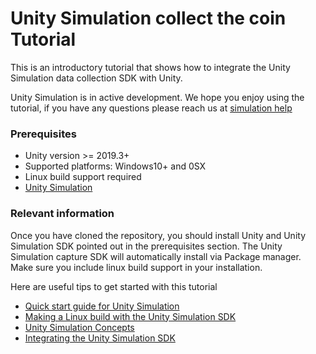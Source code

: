 # Unity Simulation collect the coin Tutorial

This is an introductory tutorial that shows how to integrate the Unity Simulation data collection SDK with Unity.

Unity Simulation is in active development. We hope you enjoy using the tutorial, if you have any questions please reach us at [simulation help](mailto:simulation-help@unity3d.com)

### Prerequisites

- Unity version >= 2019.3+
- Supported platforms: Windows10+ and 0SX
- Linux build support required
- [Unity Simulation](https://github.com/Unity-Technologies/Unity-Simulation-Docs)


### Relevant information

Once you have cloned the repository, you should install Unity and Unity Simulation SDK pointed out in the prerequisites section. The Unity Simulation capture SDK will automatically install via Package manager. Make sure you include linux build support in your installation.

Here are useful tips to get started with this tutorial

- [Quick start guide for Unity Simulation](https://github.com/Unity-Technologies/Unity-Simulation-Docs/blob/master/doc/quickstart.md)
- [Making a Linux build with the Unity Simulation SDK](https://github.com/Unity-Technologies/Unity-Simulation-Docs/blob/master/doc/build.md)
- [Unity Simulation Concepts](https://github.com/Unity-Technologies/Unity-Simulation-Docs/blob/master/doc/taxonomy.md)
- [Integrating the Unity Simulation SDK](https://github.com/Unity-Technologies/Unity-Simulation-Docs/blob/master/doc/integrate.md)
